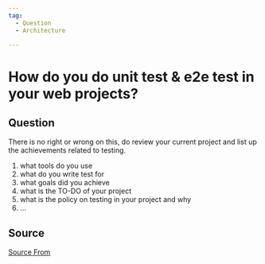 ```yaml
---
tag:
  - Question
  - Architecture

---
```

  
# How do you do unit test & e2e test in your web projects?

## Question
There is no right or wrong on this, do review your current project and list up the achievements related to testing.

1.  what tools do you use
2.  what do you write test for
3.  what goals did you achieve
4.  what is the TO-DO of your project
5.  what is the policy on testing in your project and why
6.  ...




##  Source
[Source From](https://bigfrontend.dev/question/How-do-you-do-unit-test-e2e-test-in-your-web-projects)

  